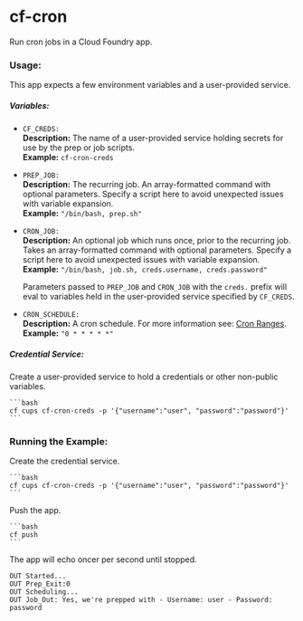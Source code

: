 # cf-cron
Run cron jobs in a Cloud Foundry app.

### Usage:

This app expects a few environment variables and a user-provided service.

##### Variables:

* `CF_CREDS:`<br>
  **Description:** The name of a user-provided service holding secrets for use by the prep or job scripts.<br>
  **Example:** `cf-cron-creds`
  
* `PREP_JOB:`<br> 
  **Description:** The recurring job. An array-formatted command with optional parameters. Specify a script here to avoid unexpected issues with variable expansion.<br>
   **Example:** `"/bin/bash, prep.sh"`
   
* `CRON_JOB:`<br>
  **Description:** An optional job which runs once, prior to the recurring job. Takes an array-formatted command with optional parameters. Specify a script here to avoid unexpected issues with variable expansion.<br>
   **Example:** `"/bin/bash, job.sh, creds.username, creds.password"`
   
   Parameters passed to `PREP_JOB` and `CRON_JOB` with the `creds.` prefix will eval to variables held in the user-provided service specified by `CF_CREDS`.
   
* `CRON_SCHEDULE:`<br>
  **Description:** A cron schedule. For more information see: [Cron Ranges](https://www.npmjs.com/package/cron#cron-ranges).<br>
   **Example:** `"0 * * * * *"`

##### Credential Service:

Create a user-provided service to hold a credentials or other non-public variables.

	```bash
	cf cups cf-cron-creds -p '{"username":"user", "password":"password"}'
	```

### Running the Example:

Create the credential service.

	```bash
	cf cups cf-cron-creds -p '{"username":"user", "password":"password"}'
	```

Push the app.

	```bash
	cf push
	```
The app will echo oncer per second until stopped.

```
OUT Started...
OUT Prep_Exit:0
OUT Scheduling...
OUT Job_Out: Yes, we're prepped with - Username: user - Password: password
```